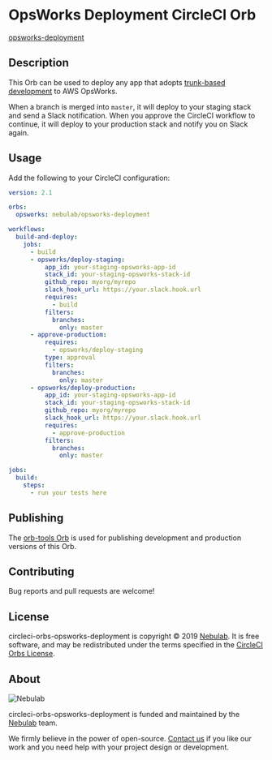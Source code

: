 # OpsWorks Deployment CircleCI Orb

[opsworks-deployment](https://circleci.com/orbs/registry/orb/nebulab/opsworks-deployment)

## Description

This Orb can be used to deploy any app that adopts [trunk-based development](https://trunkbaseddevelopment.com/)
to AWS OpsWorks.

When a branch is merged into `master`, it will deploy to your staging stack and send a Slack 
notification. When you approve the CircleCI workflow to continue, it will deploy to your production
stack and notify you on Slack again. 

## Usage

Add the following to your CircleCI configuration:

```yaml
version: 2.1

orbs:
  opsworks: nebulab/opsworks-deployment

workflows:
  build-and-deploy:
    jobs:
      - build
      - opsworks/deploy-staging:
          app_id: your-staging-opsworks-app-id
          stack_id: your-staging-opsworks-stack-id
          github_repo: myorg/myrepo
          slack_hook_url: https://your.slack.hook.url
          requires:
            - build
          filters:
            branches:
              only: master
      - approve-productiom:
          requires:
            - opsworks/deploy-staging
          type: approval
          filters:
            branches:
              only: master
      - opsworks/deploy-production:
          app_id: your-staging-opsworks-app-id
          stack_id: your-staging-opsworks-stack-id
          github_repo: myorg/myrepo
          slack_hook_url: https://your.slack.hook.url
          requires:
            - approve-production
          filters:
            branches:
              only: master

jobs:
  build:
    steps:
      - run your tests here
```

## Publishing

The [orb-tools Orb](https://github.com/CircleCI-Public/orb-tools-orb) is used for publishing
development and production versions of this Orb.

## Contributing

Bug reports and pull requests are welcome!

## License

circleci-orbs-opsworks-deployment is copyright © 2019 [Nebulab](http://nebulab.it/). It is free software, and
may be redistributed under the terms specified in the [CircleCI Orbs License](https://circleci.com/orbs/registry/licensing).

## About

![Nebulab](http://nebulab.it/assets/images/public/logo.svg)

circleci-orbs-opsworks-deployment is funded and maintained by the [Nebulab](http://nebulab.it/) team.

We firmly believe in the power of open-source. [Contact us](http://nebulab.it/contact-us/) if you
like our work and you need help with your project design or development.
